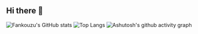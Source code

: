 ## Hi there 👋

<!--
**Fankouzu/Fankouzu** is a ✨ _special_ ✨ repository because its `README.md` (this file) appears on your GitHub profile.

Here are some ideas to get you started:

- 🔭 I’m currently working on ...
- 🌱 I’m currently learning ...
- 👯 I’m looking to collaborate on ...
- 🤔 I’m looking for help with ...
- 💬 Ask me about ...
- 📫 How to reach me: ...
- 😄 Pronouns: ...
- ⚡ Fun fact: ...
-->
![Fankouzu's GitHub stats](https://github-readme-stats.vercel.app/api?username=Fankouzu&show_icons=true&theme=radical)
![Top Langs](https://github-readme-stats.vercel.app/api/top-langs/?username=Fankouzu&layout=compact&custom_title=😊%20Used%20Languages&langs_count=8&theme=radical)
![Ashutosh's github activity graph](https://github-readme-activity-graph.vercel.app/graph?username=Fankouzu&area=true&hide_border=true&theme=dracula)
